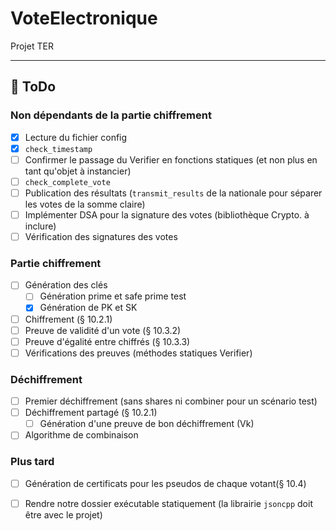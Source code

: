 # VoteElectronique

Projet TER

***

## 🔴 ToDo

### Non dépendants de la partie chiffrement

- [x] Lecture du fichier config
- [x] `check_timestamp`
- [ ] Confirmer le passage du Verifier en fonctions statiques (et non plus en tant qu'objet à instancier)
- [ ] `check_complete_vote`
- [ ] Publication des résultats (`transmit_results` de la nationale pour séparer les votes de la somme claire)
- [ ] Implémenter DSA pour la signature des votes (bibliothèque Crypto. à inclure)
- [ ] Vérification des signatures des votes

### Partie chiffrement

- [ ] Génération des clés
  - [ ] Génération prime et safe prime test
  - [x] Génération de PK et SK
- [ ] Chiffrement (§ 10.2.1)
- [ ] Preuve de validité d'un vote (§ 10.3.2)
- [ ] Preuve d'égalité entre chiffrés (§ 10.3.3)
- [ ] Vérifications des preuves (méthodes statiques Verifier)

### Déchiffrement

- [ ] Premier déchiffrement (sans shares ni combiner pour un scénario test)
- [ ] Déchiffrement partagé (§ 10.2.1)
  - [ ] Génération d'une preuve de bon déchiffrement (Vk)
- [ ] Algorithme de combinaison 

### Plus tard

- [ ] Génération de certificats pour les pseudos de chaque votant(§ 10.4)
- [ ] Rendre notre dossier exécutable statiquement (la librairie `jsoncpp` doit être avec le projet) 

